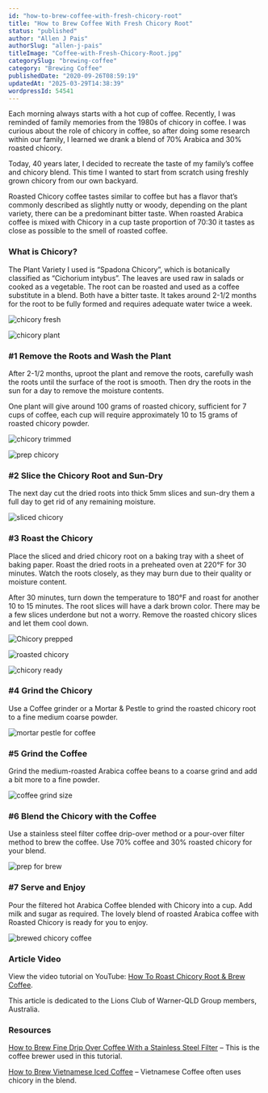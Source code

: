 ```yaml
---
id: "how-to-brew-coffee-with-fresh-chicory-root"
title: "How to Brew Coffee With Fresh Chicory Root"
status: "published"
author: "Allen J Pais"
authorSlug: "allen-j-pais"
titleImage: "Coffee-with-Fresh-Chicory-Root.jpg"
categorySlug: "brewing-coffee"
category: "Brewing Coffee"
publishedDate: "2020-09-26T08:59:19"
updatedAt: "2025-03-29T14:38:39"
wordpressId: 54541
---
```


Each morning always starts with a hot cup of coffee. Recently, I was reminded of family memories from the 1980s of chicory in coffee. I was curious about the role of chicory in coffee, so after doing some research within our family, I learned we drank a blend of 70% Arabica and 30% roasted chicory.

Today, 40 years later, I decided to recreate the taste of my family’s coffee and chicory blend. This time I wanted to start from scratch using freshly grown chicory from our own backyard.

Roasted Chicory coffee tastes similar to coffee but has a flavor that’s commonly described as slightly nutty or woody, depending on the plant variety, there can be a predominant bitter taste. When roasted Arabica coffee is mixed with Chicory in a cup taste proportion of 70:30 it tastes as close as possible to the smell of roasted coffee.

### What is Chicory?

The Plant Variety I used is “Spadona Chicory”, which is botanically classified as “Cichorium intybus”. The leaves are used raw in salads or cooked as a vegetable. The root can be roasted and used as a coffee substitute in a blend. Both have a bitter taste. It takes around 2-1/2 months for the root to be fully formed and requires adequate water twice a week.

![chicory fresh](Chicory-1.jpg)

![chicory plant](chicory-plant.jpg)

### #1 Remove the Roots and Wash the Plant

After 2-1/2 months, uproot the plant and remove the roots, carefully wash the roots until the surface of the root is smooth. Then dry the roots in the sun for a day to remove the moisture contents.

One plant will give around 100 grams of roasted chicory, sufficient for 7 cups of coffee, each cup will require approximately 10 to 15 grams of roasted chicory powder.

![chicory trimmed](Chicory-2.jpg)

![prep chicory](Chicory-3.jpg)

### #2 Slice the Chicory Root and Sun-Dry

The next day cut the dried roots into thick 5mm slices and sun-dry them a full day to get rid of any remaining moisture.

![sliced chicory](Chicory-4.jpg)

### #3 Roast the Chicory

Place the sliced and dried chicory root on a baking tray with a sheet of baking paper. Roast the dried roots in a preheated oven at 220°F for 30 minutes. Watch the roots closely, as they may burn due to their quality or moisture content.

After 30 minutes, turn down the temperature to 180°F and roast for another 10 to 15 minutes. The root slices will have a dark brown color. There may be a few slices underdone but not a worry. Remove the roasted chicory slices and let them cool down.

![Chicory prepped](Chicory-5.jpg)

![roasted chicory](Chicory-6.jpg)

![chicory ready](Chicory-7.jpg)

### #4 Grind the Chicory

Use a Coffee grinder or a Mortar & Pestle to grind the roasted chicory root to a fine medium coarse powder.

![mortar pestle for coffee](Chicory-8.jpg)

### #5 Grind the Coffee

Grind the medium-roasted Arabica coffee beans to a coarse grind and add a bit more to a fine powder.

![coffee grind size](Chicory-9.jpg)

### #6 Blend the Chicory with the Coffee

Use a stainless steel filter coffee drip-over method or a pour-over filter method to brew the coffee. Use 70% coffee and 30% roasted chicory for your blend.

![prep for brew](Chicory-10.jpg)

### #7 Serve and Enjoy

Pour the filtered hot Arabica Coffee blended with Chicory into a cup. Add milk and sugar as required. The lovely blend of roasted Arabica coffee with Roasted Chicory is ready for you to enjoy.

![brewed chicory coffee](Chicory-11.jpg)

### Article Video

View the video tutorial on YouTube: [How To Roast Chicory Root & Brew Coffee](https://www.youtube.com/watch?v=xw27EkaI4FQ).

This article is dedicated to the Lions Club of Warner-QLD Group members, Australia.

### Resources

[How to Brew Fine Drip Over Coffee With a Stainless Steel Filter](/how-to-brew-fine-drip-coffee-over-with-a-stainless-steel-filter/) – This is the coffee brewer used in this tutorial.

[How to Brew Vietnamese Iced Coffee](/brew-vietnamese-coffee/) – Vietnamese Coffee often uses chicory in the blend.
